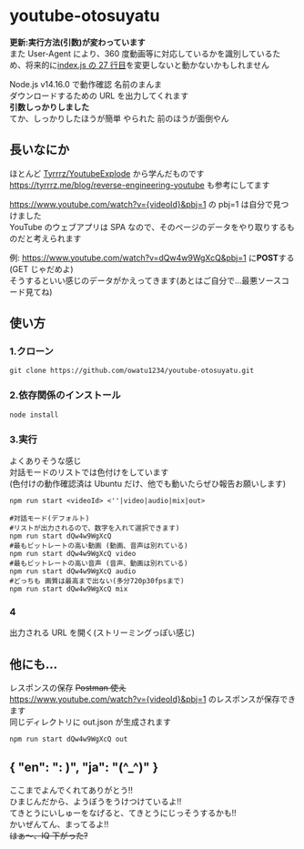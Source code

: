 # youtube-otosuyatu

**更新:実行方法(引数)が変わっています**  
また User-Agent により、360 度動画等に対応しているかを識別しているため、将来的に[index.js の 27 行目](https://github.com/owatu1234/youtube-otosuyatu/blob/main/index.js#L27)を変更しないと動かないかもしれません

Node.js v14.16.0 で動作確認
名前のまんま  
ダウンロードするための URL を出力してくれます  
**引数しっかりしました**  
てか、しっかりしたほうが簡単
やられた
前のほうが面倒やん

## 長いなにか

ほとんど [Tyrrrz/YoutubeExplode](https://github.com/Tyrrrz/YoutubeExplode) から学んだものです  
https://tyrrrz.me/blog/reverse-engineering-youtube も参考にしてます

https://www.youtube.com/watch?v={videoId}&pbj=1 の pbj=1 は自分で見つけました  
YouTube のウェブアプリは SPA なので、そのページのデータをやり取りするものだと考えられます

例: https://www.youtube.com/watch?v=dQw4w9WgXcQ&pbj=1 に**POST**する(GET じゃだめよ)  
そうするといい感じのデータがかえってきます(あとはご自分で...最悪ソースコード見てね)

## 使い方

### 1.クローン

```
git clone https://github.com/owatu1234/youtube-otosuyatu.git
```

### 2.依存関係のインストール

```
node install
```

### 3.実行

よくありそうな感じ  
対話モードのリストでは色付けをしています  
(色付けの動作確認済は Ubuntu だけ、他でも動いたらぜひ報告お願いします)

```shell
npm run start <videoId> <''|video|audio|mix|out>

#対話モード(デフォルト)
#リストが出力されるので、数字を入れて選択できます)
npm run start dQw4w9WgXcQ
#最もビットレートの高い動画 (動画、音声は別れている)
npm run start dQw4w9WgXcQ video
#最もビットレートの高い音声 (音声、動画は別れている)
npm run start dQw4w9WgXcQ audio
#どっちも 画質は最高まで出ない(多分720p30fpsまで)
npm run start dQw4w9WgXcQ mix
```

### 4

出力される URL を開く(ストリーミングっぽい感じ)

## 他にも...

レスポンスの保存 ~~Postman 使え~~  
https://www.youtube.com/watch?v={videoId}&pbj=1 のレスポンスが保存できます  
同じディレクトリに out.json が生成されます

```shell
npm run start dQw4w9WgXcQ out
```

## { "en": ": )", "ja": "(^\_^)" }

ここまでよんでくれてありがとう!!  
ひまじんだから、ようぼうをうけつけているよ!!  
てきとうにいしゅーをなげると、てきとうにじっそうするかも!!  
かいぜんてん、まってるよ!!  
~~はぁ〜、IQ 下がった?~~
